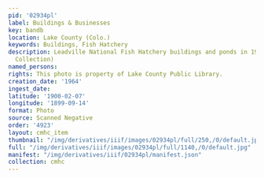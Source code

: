 ```yaml
---
pid: '02934pl'
label: Buildings & Businesses
key: bandb
location: Lake County (Colo.)
keywords: Buildings, Fish Hatchery
description: Leadville National Fish Hatchery buildings and ponds in 1964 (Wingenbach
  Collection)
named_persons: 
rights: This photo is property of Lake County Public Library.
creation_date: '1964'
ingest_date: 
latitude: '1900-02-07'
longitude: '1899-09-14'
format: Photo
source: Scanned Negative
order: '4923'
layout: cmhc_item
thumbnail: "/img/derivatives/iiif/images/02934pl/full/250,/0/default.jpg"
full: "/img/derivatives/iiif/images/02934pl/full/1140,/0/default.jpg"
manifest: "/img/derivatives/iiif/02934pl/manifest.json"
collection: cmhc
---
```

